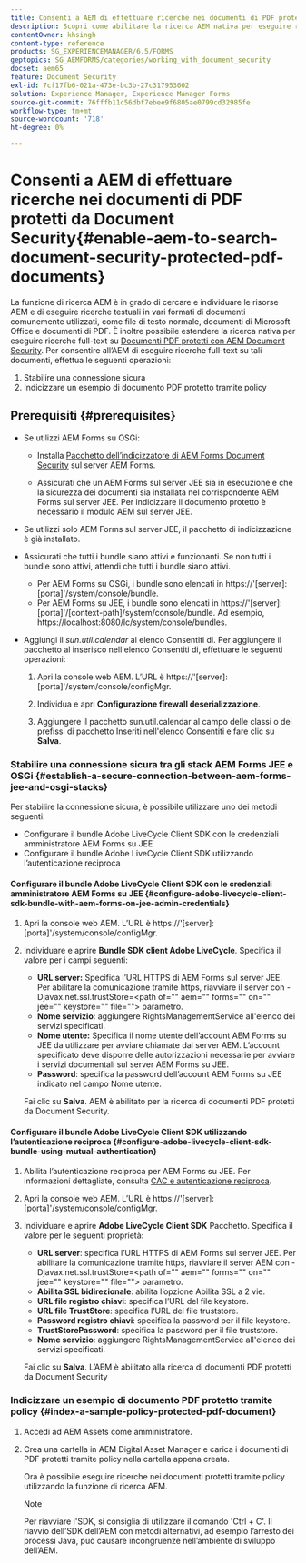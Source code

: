 ```yaml
---
title: Consenti a AEM di effettuare ricerche nei documenti di PDF protetti da Document Security
description: Scopri come abilitare la ricerca AEM nativa per eseguire ricerche full-text sui documenti di PDF protetti da DRM.
contentOwner: khsingh
content-type: reference
products: SG_EXPERIENCEMANAGER/6.5/FORMS
geptopics: SG_AEMFORMS/categories/working_with_document_security
docset: aem65
feature: Document Security
exl-id: 7cf17fb6-021a-473e-bc3b-27c317953002
solution: Experience Manager, Experience Manager Forms
source-git-commit: 76fffb11c56dbf7ebee9f6805ae0799cd32985fe
workflow-type: tm+mt
source-wordcount: '718'
ht-degree: 0%

---
```


# Consenti a AEM di effettuare ricerche nei documenti di PDF protetti da Document Security{#enable-aem-to-search-document-security-protected-pdf-documents}

La funzione di ricerca AEM è in grado di cercare e individuare le risorse AEM e di eseguire ricerche testuali in vari formati di documenti comunemente utilizzati, come file di testo normale, documenti di Microsoft Office e documenti di PDF. È inoltre possibile estendere la ricerca nativa per eseguire ricerche full-text su [Documenti PDF protetti con AEM Document Security](../../forms/using/admin-help/document-security.md). Per consentire all’AEM di eseguire ricerche full-text su tali documenti, effettua le seguenti operazioni:

1. Stabilire una connessione sicura
1. Indicizzare un esempio di documento PDF protetto tramite policy

## Prerequisiti {#prerequisites}

* Se utilizzi AEM Forms su OSGi:

   * Installa [Pacchetto dell’indicizzatore di AEM Forms Document Security](https://helpx.adobe.com/aem-forms/kb/aem-forms-releases.html) sul server AEM Forms.

   * Assicurati che un AEM Forms sul server JEE sia in esecuzione e che la sicurezza dei documenti sia installata nel corrispondente AEM Forms sul server JEE. Per indicizzare il documento protetto è necessario il modulo AEM sul server JEE.

* Se utilizzi solo AEM Forms sul server JEE, il pacchetto di indicizzazione è già installato.
* Assicurati che tutti i bundle siano attivi e funzionanti. Se non tutti i bundle sono attivi, attendi che tutti i bundle siano attivi.

   * Per AEM Forms su OSGi, i bundle sono elencati in https://&#39;[server]:[porta]&#39;/system/console/bundle.
   * Per AEM Forms su JEE, i bundle sono elencati in https://&#39;[server]:[porta]&#39;/[context-path]/system/console/bundle. Ad esempio, https://localhost:8080/lc/system/console/bundles.

* Aggiungi il *sun.util.calendar* al elenco Consentiti di. Per aggiungere il pacchetto al inserisco nell&#39;elenco Consentiti di, effettuare le seguenti operazioni:

   1. Apri la console web AEM. L’URL è https://&#39;[server]:[porta]&#39;/system/console/configMgr.
   1. Individua e apri **Configurazione firewall deserializzazione**.

   1. Aggiungere il pacchetto sun.util.calendar al campo delle classi o dei prefissi di pacchetto Inseriti nell&#39;elenco Consentiti e fare clic su **Salva**.

### Stabilire una connessione sicura tra gli stack AEM Forms JEE e OSGi {#establish-a-secure-connection-between-aem-forms-jee-and-osgi-stacks}

Per stabilire la connessione sicura, è possibile utilizzare uno dei metodi seguenti:

* Configurare il bundle Adobe LiveCycle Client SDK con le credenziali amministratore AEM Forms su JEE
* Configurare il bundle Adobe LiveCycle Client SDK utilizzando l’autenticazione reciproca

#### Configurare il bundle Adobe LiveCycle Client SDK con le credenziali amministratore AEM Forms su JEE {#configure-adobe-livecycle-client-sdk-bundle-with-aem-forms-on-jee-admin-credentials}

1. Apri la console web AEM. L’URL è https://&#39;[server]:[porta]&#39;/system/console/configMgr.
1. Individuare e aprire **Bundle SDK client Adobe LiveCycle**. Specifica il valore per i campi seguenti:

   * **URL server:** Specifica l’URL HTTPS di AEM Forms sul server JEE. Per abilitare la comunicazione tramite https, riavviare il server con -Djavax.net.ssl.trustStore=&lt;path of=&quot;&quot; aem=&quot;&quot; forms=&quot;&quot; on=&quot;&quot; jee=&quot;&quot; keystore=&quot;&quot; file=&quot;&quot;> parametro.
   * **Nome servizio**: aggiungere RightsManagementService all&#39;elenco dei servizi specificati.
   * **Nome utente:** Specifica il nome utente dell’account AEM Forms su JEE da utilizzare per avviare chiamate dal server AEM. L’account specificato deve disporre delle autorizzazioni necessarie per avviare i servizi documentali sul server AEM Forms su JEE.
   * **Password**: specifica la password dell’account AEM Forms su JEE indicato nel campo Nome utente.

   Fai clic su **Salva**. AEM è abilitato per la ricerca di documenti PDF protetti da Document Security.

#### Configurare il bundle Adobe LiveCycle Client SDK utilizzando l’autenticazione reciproca {#configure-adobe-livecycle-client-sdk-bundle-using-mutual-authentication}

1. Abilita l’autenticazione reciproca per AEM Forms su JEE. Per informazioni dettagliate, consulta [CAC e autenticazione reciproca](https://helpx.adobe.com/livecycle/kb/cac-mutual-authentication.html).
1. Apri la console web AEM. L’URL è https://&#39;[server]:[porta]&#39;/system/console/configMgr.
1. Individuare e aprire **Adobe LiveCycle Client SDK** Pacchetto. Specifica il valore per le seguenti proprietà:

   * **URL server**: specifica l’URL HTTPS di AEM Forms sul server JEE. Per abilitare la comunicazione tramite https, riavviare il server AEM con -Djavax.net.ssl.trustStore=&lt;path of=&quot;&quot; aem=&quot;&quot; forms=&quot;&quot; on=&quot;&quot; jee=&quot;&quot; keystore=&quot;&quot; file=&quot;&quot;> parametro.
   * **Abilita SSL bidirezionale**: abilita l’opzione Abilita SSL a 2 vie.
   * **URL file registro chiavi**: specifica l’URL del file keystore.
   * **URL file TrustStore**: specifica l’URL del file truststore.
   * **Password registro chiavi**: specifica la password per il file keystore.
   * **TrustStorePassword**: specifica la password per il file truststore.
   * **Nome servizio**: aggiungere RightsManagementService all&#39;elenco dei servizi specificati.

   Fai clic su **Salva**. L’AEM è abilitato alla ricerca di documenti PDF protetti da Document Security

### Indicizzare un esempio di documento PDF protetto tramite policy {#index-a-sample-policy-protected-pdf-document}

1. Accedi ad AEM Assets come amministratore.
1. Crea una cartella in AEM Digital Asset Manager e carica i documenti di PDF protetti tramite policy nella cartella appena creata.

   Ora è possibile eseguire ricerche nei documenti protetti tramite policy utilizzando la funzione di ricerca AEM.

   >[!NOTE]
   >
   > Per riavviare l&#39;SDK, si consiglia di utilizzare il comando &#39;Ctrl + C&#39;. Il riavvio dell’SDK dell’AEM con metodi alternativi, ad esempio l’arresto dei processi Java, può causare incongruenze nell’ambiente di sviluppo dell’AEM.
